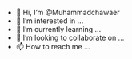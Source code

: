 - 👋 Hi, I’m @Muhammadchawaer
- 👀 I’m interested in ...
- 🌱 I’m currently learning ...
- 💞️ I’m looking to collaborate on ...
- 📫 How to reach me ...

<!---
Muhammadchawaer/Muhammadchawaer is a ✨ special ✨ repository because its `README.md` (this file) appears on your GitHub profile.
You can click the Preview link to take a look at your changes.
--->
